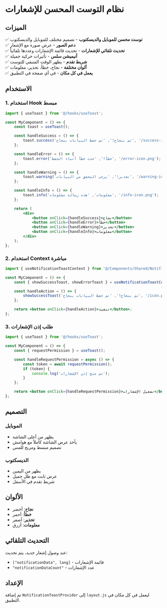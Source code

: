 # نظام التوست المحسن للإشعارات

## الميزات

✅ **توست محسن للموبايل والديسكتوب** - تصميم مختلف للموبايل والديسكتوب  
✅ **دعم الصور** - عرض صورة مع الإشعار  
✅ **تحديث تلقائي للإشعارات** - تحديث قائمة الإشعارات وعددها تلقائياً  
✅ **أنيميشن سلس** - تأثيرات حركية جميلة  
✅ **شريط تقدم** - يظهر الوقت المتبقي للتوست  
✅ **ألوان مختلفة** - نجاح، خطأ، تحذير، معلومات  
✅ **يعمل في كل مكان** - في أي صفحة في التطبيق  

## الاستخدام

### 1. استخدام Hook مبسط

```jsx
import { useToast } from '@/hooks/useToast';

const MyComponent = () => {
    const toast = useToast();

    const handleSuccess = () => {
        toast.success('تم بنجاح!', 'تم حفظ البيانات بنجاح', '/success-icon.png');
    };

    const handleError = () => {
        toast.error('خطأ!', 'حدث خطأ أثناء الحفظ', '/error-icon.png');
    };

    const handleWarning = () => {
        toast.warning('تحذير!', 'يرجى التحقق من البيانات', '/warning-icon.png');
    };

    const handleInfo = () => {
        toast.info('معلومات', 'هذه رسالة معلومات', '/info-icon.png');
    };

    return (
        <div>
            <button onClick={handleSuccess}>نجاح</button>
            <button onClick={handleError}>خطأ</button>
            <button onClick={handleWarning}>تحذير</button>
            <button onClick={handleInfo}>معلومات</button>
        </div>
    );
};
```

### 2. استخدام Context مباشرة

```jsx
import { useNotificationToastContext } from '@/Components/Shared/NotificationToastProvider/NotificationToastProvider';

const MyComponent = () => {
    const { showSuccessToast, showErrorToast } = useNotificationToastContext();

    const handleAction = () => {
        showSuccessToast('تم بنجاح!', 'تم حفظ البيانات بنجاح', '/icon.png');
    };

    return <button onClick={handleAction}>تنفيذ</button>;
};
```

### 3. طلب إذن الإشعارات

```jsx
import { useToast } from '@/hooks/useToast';

const MyComponent = () => {
    const { requestPermission } = useToast();

    const handleRequestPermission = async () => {
        const token = await requestPermission();
        if (token) {
            console.log('تم منح إذن الإشعارات');
        }
    };

    return <button onClick={handleRequestPermission}>تفعيل الإشعارات</button>;
};
```

## التصميم

### الموبايل
- يظهر من أعلى الشاشة
- يأخذ عرض الشاشة كاملاً مع هوامش
- تصميم مبسط ومريح للمس

### الديسكتوب
- يظهر من اليمين
- عرض ثابت مع ظل جميل
- شريط تقدم في الأسفل

## الألوان

- **نجاح**: أخضر
- **خطأ**: أحمر  
- **تحذير**: أصفر
- **معلومات**: أزرق

## التحديث التلقائي

عند وصول إشعار جديد، يتم تحديث:
- `["notificationData", lang]` - قائمة الإشعارات
- `"notificationDataCount"` - عدد الإشعارات

## الإعداد

تم إضافة `NotificationToastProvider` إلى `layout.js` ليعمل في كل مكان في التطبيق.
